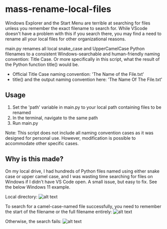 # mass-rename-local-files
Windows Explorer and the Start Menu are terrible at searching for files unless you remember the exact filename to search for. While VScode doesn't have a problem with this if you search there, you may find a need to rename all your local files for other organizational reasons.

main.py renames all local snake_case and UpperCamelCase Python filenames to a consistent Windows-searchable and human-friendly naming convention: Title Case. Or more specifically in this script, what the result of the Python function title() would be.
- Official Title Case naming convention: 'The Name of the File.txt'
- title() and the output naming convention here: 'The Name Of The File.txt'

## Usage
1. Set the 'path' variable in main.py to your local path containing files to be renamed
2. In the terminal, navigate to the same path
3. Run main.py

Note: This script does not include all naming convention cases as it was designed for personal use. However, modification is possible to accommodate other specific cases.

## Why is this made?
On my local drive, I had hundreds of Python files named using either snake case or upper camel case, and I was wasting time searching for files on Windows if I didn't have VS Code open. A small issue, but easy to fix. See the below Windows 11 example.

Local directory:
![alt text](https://github.com/justinliu1308/rename-python-files/blob/main/directory-screenshot.png)

To search for a camel-case-named file successfully, you need to remember the start of the filename or the full filename entirely:
![alt text](https://github.com/justinliu1308/rename-python-files/blob/main/working-search-1.png)

Otherwise, the search fails:
![alt text](https://github.com/justinliu1308/rename-python-files/blob/main/failed-search-1.png)
